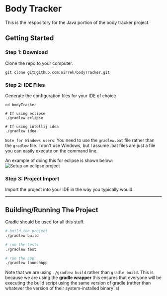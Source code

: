 # Body Tracker
This is the respository for the Java portion of the body tracker project.

## Getting Started

### Step 1: Download
Clone the repo to your computer.

`git clone git@github.com:nirrek/bodyTracker.git`

### Step 2: IDE Files
Generate the configuration files for your IDE of choice

```
cd bodyTracker

# If using eclipse
./gradlew eclipse

# If using intellij idea
./gradlew idea
```

`Note for Windows users`: You need to use the `gradlew.bat` file rather than the `gradlew` file. I don't use Windows, but I assume .bat files are just a file you can easily execute on the command line.

An example of doing this for eclipse is shown below:  
![Setup an eclipse project](https://s3.amazonaws.com/f.cl.ly/items/2o0d1u1w0G0o1r0k1r0r/Image%202015-04-24%20at%209.43.03%20pm.png)
  
### Step 3: Project Import
Import the project into your IDE in the way you typically would.

--------

## Building/Running The Project
Gradle should be used for all this stuff.

```bash
# build the project
./gradlew build

# run the tests
./gradlew test

# run the app
./gradlew launchApp
```

Note that we are using `./gradlew build` rather than `gradle build`. This is because we are using the __gradle wrapper__ this ensures that everyone will be executing the build script using the same version of gradle (rather than whatever the version of their system-installed binary is)

